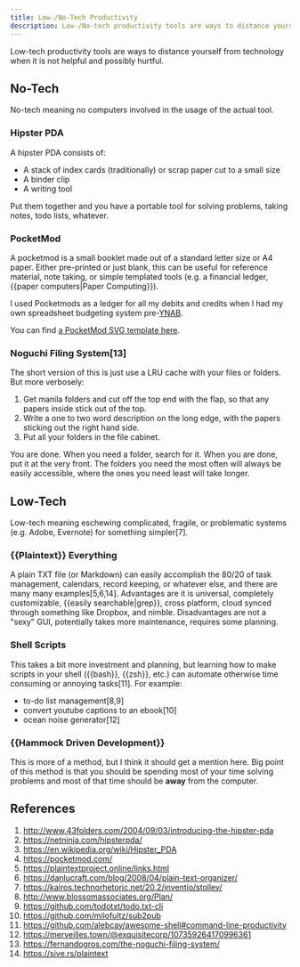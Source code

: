 ```yaml
---
title: Low-/No-Tech Productivity
description: Low-/No-tech productivity tools are ways to distance yourself from technology when it is not helpful and possibly hurtful.
---
```


Low-tech productivity tools are ways to distance yourself from technology when it is not helpful and possibly hurtful. 

## No-Tech

No-tech meaning no computers involved in the usage of the actual tool. 

### Hipster PDA

A hipster PDA consists of:

- A stack of index cards (traditionally) or scrap paper cut to a small size
- A binder clip
- A writing tool

Put them together and you have a portable tool for solving problems, taking notes, todo lists, whatever.

### PocketMod

A pocketmod is a small booklet made out of a standard letter size or A4 paper. Either pre-printed or just blank, this can be useful for reference material, note taking, or simple templated tools (e.g. a financial ledger, {{paper computers|Paper Computing}}).

I used Pocketmods as a ledger for all my debits and credits when I had my own spreadsheet budgeting system pre-[YNAB](https://youneedabudget.com/).

You can find [a PocketMod SVG template here](pmtemplt.svg).

### Noguchi Filing System[13]

The short version of this is just use a LRU cache with your files or folders. But more verbosely:

1. Get manila folders and cut off the top end with the flap, so that any papers inside stick out of the top.
1. Write a one to two word description on the long edge, with the papers sticking out the right hand side.
1. Put all your folders in the file cabinet.

You are done. When you need a folder, search for it. When you are done, put it at the very front. The folders you need the most often will always be easily accessible, where the ones you need least will take longer.

## Low-Tech

Low-tech meaning eschewing complicated, fragile, or problematic systems (e.g. Adobe, Evernote) for something simpler[7].

### {{Plaintext}} Everything

A plain TXT file (or Markdown) can easily accomplish the 80/20 of task management, calendars, record keeping, or whatever else, and there are many many examples[5,6,14]. Advantages are it is universal, completely customizable, {{easily searchable|grep}}, cross platform, cloud synced through something like Dropbox, and nimble. Disadvantages are not a "sexy" GUI, potentially takes more maintenance, requires some planning.

### Shell Scripts

This takes a bit more investment and planning, but learning how to make scripts in your shell ({{bash}}, {{zsh}}, etc.) can automate otherwise time consuming or annoying tasks[11]. For example:

- to-do list management[8,9]
- convert youtube captions to an ebook[10]
- ocean noise generator[12]

### {{Hammock Driven Development}}

This is more of a method, but I think it should get a mention here. Big point of this method is that you should be spending most of your time solving problems and most of that time should be **away** from the computer.

## References

1. http://www.43folders.com/2004/09/03/introducing-the-hipster-pda
1. https://netninja.com/hipsterpda/
1. https://en.wikipedia.org/wiki/Hipster_PDA
1. https://pocketmod.com/
1. https://plaintextproject.online/links.html
1. https://danlucraft.com/blog/2008/04/plain-text-organizer/
1. https://kairos.technorhetoric.net/20.2/inventio/stolley/
1. http://www.blossomassociates.org/Plan/
1. https://github.com/todotxt/todo.txt-cli
1. https://github.com/milofultz/sub2pub
1. https://github.com/alebcay/awesome-shell#command-line-productivity
1. https://merveilles.town/@exquisitecorp/107359264170996361
1. https://fernandogros.com/the-noguchi-filing-system/
1. https://sive.rs/plaintext
